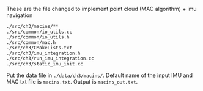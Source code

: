 These are the file changed to implement point cloud (MAC algorithm) + imu navigation

```
./src/ch3/macins/**
./src/common/io_utils.cc
./src/common/io_utils.h
./src/common/mac.h
./src/ch3/CMakeLists.txt
./src/ch3/imu_integration.h
./src/ch3/run_imu_integration.cc
./src/ch3/static_imu_init.cc
```

Put the data file in `./data/ch3/macins/`.
Default name of the input IMU and MAC txt file is `macins.txt`. Output is `macins_out.txt`.